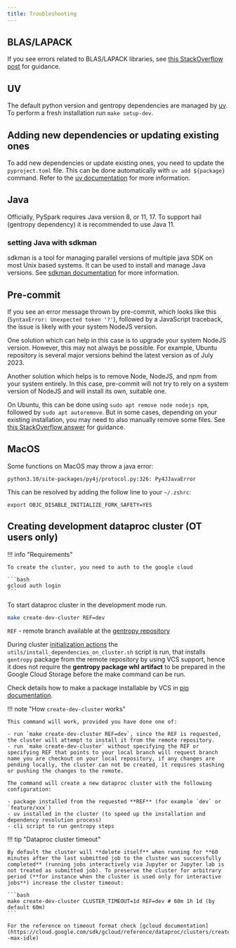 ```yaml
---
title: Troubleshooting
---
```


## BLAS/LAPACK

If you see errors related to BLAS/LAPACK libraries, see [this StackOverflow post](https://stackoverflow.com/questions/69954587/no-blas-lapack-libraries-found-when-installing-scipy) for guidance.

## UV

The default python version and gentropy dependencies are managed by [uv](https://docs.astral.sh/uv/). To perform a fresh installation run `make setup-dev`.

## Adding new dependencies or updating existing ones

To add new dependencies or update existing ones, you need to update the `pyproject.toml` file. This can be done automatically with `uv add ${package}` command. Refer to the [uv documentation](https://docs.astral.sh/uv/) for more information.

## Java

Officially, PySpark requires Java version 8, or 11, 17. To support hail (gentropy dependency) it is recommended to use Java 11.

### setting Java with sdkman

sdkman is a tool for managing parallel versions of multiple java SDK on most Unix based systems. It can be used to install and manage Java versions. See [sdkman documentation](https://sdkman.io/) for more information.

## Pre-commit

If you see an error message thrown by pre-commit, which looks like this (`SyntaxError: Unexpected token '?'`), followed by a JavaScript traceback, the issue is likely with your system NodeJS version.

One solution which can help in this case is to upgrade your system NodeJS version. However, this may not always be possible. For example, Ubuntu repository is several major versions behind the latest version as of July 2023.

Another solution which helps is to remove Node, NodeJS, and npm from your system entirely. In this case, pre-commit will not try to rely on a system version of NodeJS and will install its own, suitable one.

On Ubuntu, this can be done using `sudo apt remove node nodejs npm`, followed by `sudo apt autoremove`. But in some cases, depending on your existing installation, you may need to also manually remove some files. See [this StackOverflow answer](https://stackoverflow.com/a/41057802) for guidance.

## MacOS

Some functions on MacOS may throw a java error:

`python3.10/site-packages/py4j/protocol.py:326: Py4JJavaError`

This can be resolved by adding the follow line to your `~/.zshrc`:

`export OBJC_DISABLE_INITIALIZE_FORK_SAFETY=YES`

## Creating development dataproc cluster (OT users only)

!!! info "Requirements"

    To create the cluster, you need to auth to the google cloud

    ```bash
    gcloud auth login
    ```

To start dataproc cluster in the development mode run.

```bash
make create-dev-cluster REF=dev
```

`REF` - remote branch available at the [gentropy repository](https://github.com/opentargets/gentropy)

During cluster [initialization actions](https://cloud.google.com/dataproc/docs/concepts/configuring-clusters/init-actions#important_considerations_and_guidelines) the `utils/install_dependencies_on_cluster.sh` script is run, that installs `gentropy` package from the remote repository by using VCS support, hence it does not require the **gentropy package whl artifact** to be prepared in the Google Cloud Storage before the make command can be run.

Check details how to make a package installable by VCS in [pip documentation](https://pip.pypa.io/en/stable/topics/vcs-support/).

!!! note "How `create-dev-cluster` works"

    This command will work, provided you have done one of:

    - run `make create-dev-cluster REF=dev`, since the REF is requested, the cluster will attempt to install it from the remote repository.
    - run `make create-dev-cluster` without specifying the REF or specifying REF that points to your local branch will request branch name you are checkout on your local repository, if any changes are pending locally, the cluster can not be created, it requires stashing or pushing the changes to the remote.

    The command will create a new dataproc cluster with the following configuration:

    - package installed from the requested **REF** (for example `dev` or `feature/xxx`)
    - uv installed in the cluster (to speed up the installation and dependency resolution process)
    - cli script to run gentropy steps

!!! tip "Dataproc cluster timeout"

    By default the cluster will **delete itself** when running for **60 minutes after the last submitted job to the cluster was successfully completed** (running jobs interactively via Jupyter or Jupyter lab is not treated as submitted job). To preserve the cluster for arbitrary period (**for instance when the cluster is used only for interactive jobs**) increase the cluster timeout:

    ```bash
    make create-dev-cluster CLUSTER_TIMEOUT=1d REF=dev # 60m 1h 1d (by default 60m)
    ```

    For the reference on timeout format check [gcloud documentation](https://cloud.google.com/sdk/gcloud/reference/dataproc/clusters/create#--max-idle)
